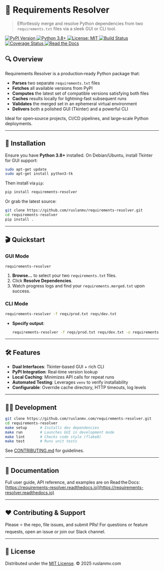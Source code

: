 # 🔧 Requirements Resolver

> Effortlessly merge and resolve Python dependencies from two `requirements.txt` files via a sleek GUI or CLI tool.


<p align="left">
  <a href="https://pypi.org/project/requirements-resolver/">
    <img alt="PyPI Version" src="https://img.shields.io/pypi/v/requirements-resolver.svg">
  </a>
  <a href="https://www.python.org/downloads/release/python-380/">
    <img alt="Python 3.8+" src="https://img.shields.io/badge/python-3.8%2B-blue.svg">
  </a>
  <a href="https://github.com/ruslanmv/requirements-resolver/blob/master/LICENSE">
    <img alt="License: MIT" src="https://img.shields.io/badge/license-MIT-blue.svg">
  </a>
  <a href="https://github.com/ruslanmv/requirements-resolver/actions/workflows/ci.yml">
    <img alt="Build Status" src="https://github.com/ruslanmv/requirements-resolver/actions/workflows/ci.yml/badge.svg">
  </a>
  <a href="https://coveralls.io/github/ruslanmv/requirements-resolver?branch=master">
    <img alt="Coverage Status" src="https://coveralls.io/repos/github/ruslanmv/requirements-resolver/badge.svg?branch=master">
  <a href="https://requirements-resolver.readthedocs.io/en/latest/">
    <img alt="Read the Docs" src="https://readthedocs.org/projects/requirements-resolver/badge/?version=latest">
  </a>
</p>

## 🔍 Overview

Requirements Resolver is a production‑ready Python package that:

- **Parses** two separate `requirements.txt` files  
- **Fetches** all available versions from PyPI  
- **Computes** the latest set of compatible versions satisfying both files  
- **Caches** results locally for lightning‑fast subsequent runs  
- **Validates** the merged set in an ephemeral virtual environment  
- **Delivers** both a polished GUI (Tkinter) and a powerful CLI  

Ideal for open‑source projects, CI/CD pipelines, and large‑scale Python deployments.

---

## 🚀 Installation

Ensure you have **Python 3.8+** installed. On Debian/Ubuntu, install Tkinter for GUI support:

```bash
sudo apt-get update
sudo apt-get install python3-tk
````

Then install via `pip`:

```bash
pip install requirements-resolver
```

Or grab the latest source:

```bash
git clone https://github.com/ruslanmv/requirements-resolver.git
cd requirements-resolver
pip install .
```

---

## 🎬 Quickstart

### GUI Mode

```bash
requirements-resolver
```

1. **Browse…** to select your two `requirements.txt` files.
2. Click **Resolve Dependencies**.
3. Watch progress logs and find your `requirements.merged.txt` upon success.

### CLI Mode

```bash
requirements-resolver -f reqs/prod.txt reqs/dev.txt
```

* **Specify output**:

  ```bash
  requirements-resolver -f reqs/prod.txt reqs/dev.txt -o requirements.final.txt
  ```

---

## 🛠 Features

* **Dual Interfaces**: Tkinter‐based GUI + rich CLI
* **PyPI Integration**: Real‑time version lookup
* **Local Caching**: Minimizes API calls for repeat runs
* **Automated Testing**: Leverages `venv` to verify installability
* **Configurable**: Override cache directory, HTTP timeouts, log levels

---

## 🧑‍💻 Development

```bash
git clone https://github.com/ruslanmv.com/requirements-resolver.git
cd requirements-resolver
make setup      # Installs dev dependencies
make run        # Launches GUI in development mode
make lint       # Checks code style (flake8)
make test       # Runs unit tests
```

See [CONTRIBUTING.md](./CONTRIBUTING.md) for guidelines.

---

## 📄 Documentation

Full user guide, API reference, and examples are on Read the Docs:
[https://requirements-resolver.readthedocs.io](https://requirements-resolver.readthedocs.io)

---

## ❤️ Contributing & Support

Please ⭐ the repo, file issues, and submit PRs!
For questions or feature requests, open an issue or join our Slack channel.

---

## 📜 License

Distributed under the [MIT License](./LICENSE).
© 2025 ruslanmv.com

